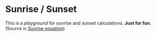 # Sunrise / Sunset

This is a _playground_ for sunrise and sunset calculations. **Just for fun**.
(Source is [Sunrise equation](https://en.wikipedia.org/wiki/Sunrise_equation))
